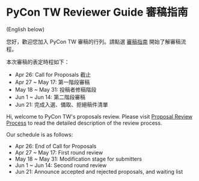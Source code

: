 # PyCon TW Reviewer Guide 審稿指南

(English below)

您好，歡迎您加入 PyCon TW 審稿的行列。請點選 [審稿指南](reviewer-guide.md) 開始了解審稿流程。

本次審稿的表定時程如下：
+ Apr 26: Call for Proposals 截止
+ Apr 27 ~ May 17: 第一階段審稿
+ May 18 ~ May 31: 投稿者修稿階段
+ Jun 1 ~ Jun 14: 第二階段審稿
+ Jun 21: 完成入選、備取、拒絕稿件清單

Hi, welcome to PyCon TW's proposals review.  Please visit [Proposal Review Process](reviewer-guide.en.md) to read the detailed description of the review process.

Our schedule is as follows:
+ Apr 26: End of Call for Proposals
+ Apr 27 ~ May 17: First round review
+ May 18 ~ May 31: Modification stage for submitters
+ Jun 1 ~ Jun 14: Second round review
+ Jun 21: Announce accepted and rejected proposals, and waiting list
